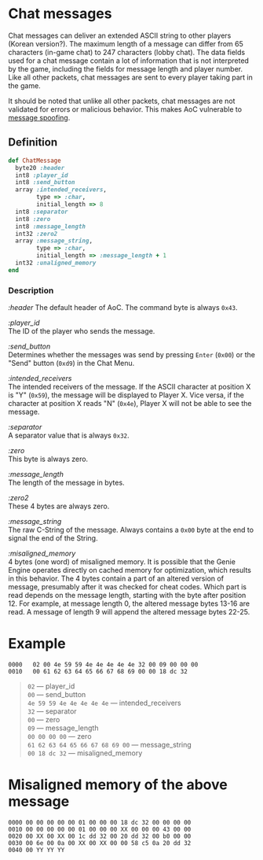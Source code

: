 # Chat messages

Chat messages can deliver an extended ASCII string to other players (Korean version?). The maximum length of a message can differ from 65 characters (in-game chat) to 247 characters (lobby chat). The data fields used for a chat message contain a lot of information that is not interpreted by the game, including the fields for message length and player number. Like all other packets, chat messages are sent to every player taking part in the game.

It should be noted that unlike all other packets, chat messages are not validated for errors or malicious behavior. This makes AoC vulnerable to [message spoofing](05-chat_protocol.md).

## Definition

```ruby
def ChatMessage
  byte20 :header
  int8 :player_id
  int8 :send_button
  array :intended_receivers,
        type => :char,
        initial_length => 8
  int8 :separator
  int8 :zero
  int8 :message_length
  int32 :zero2
  array :message_string,
        type => :char,
        initial_length => :message_length + 1
  int32 :unaligned_memory
end
```

### Description

*:header*
The default header of AoC. The command byte is always `0x43`.

*:player_id*  
The ID of the player who sends the message.

*:send_button*  
Determines whether the messages was send by pressing `Enter` (`0x00`) or the "Send" button (`0xd9`) in the Chat Menu.

*:intended_receivers*  
The intended receivers of the message. If the ASCII character at position X is "Y" (`0x59`), the message will be displayed to Player X. Vice versa, if the character at position X reads "N" (`0x4e`), Player X will not be able to see the message.

*:separator*  
A separator value that is always `0x32`.

*:zero*  
This byte is always zero.

*:message_length*  
The length of the message in bytes.

*:zero2*  
These 4 bytes are always zero.

*:message_string*  
The raw C-String of the message. Always contains a `0x00` byte at the end to signal the end of the String.

*:misaligned_memory*  
4 bytes (one word) of misaligned memory. It is possible that the Genie Engine operates directly on cached memory for optimization, which results in this behavior. The 4 bytes contain a part of an altered version of message, presumably after it was checked for cheat codes. Which part is read depends on the message length, starting with the byte after position 12. For example, at message length 0, the altered message bytes 13-16 are read. A message of length 9 will append the altered message bytes 22-25.

# Example

```
0000   02 00 4e 59 59 4e 4e 4e 4e 4e 32 00 09 00 00 00
0010   00 61 62 63 64 65 66 67 68 69 00 00 18 dc 32
```

>`02` &mdash;  player_id  
>`00` &mdash;  send_button  
>`4e 59 59 4e 4e 4e 4e 4e` &mdash;  intended_receivers  
>`32` &mdash;  separator  
>`00` &mdash;  zero  
>`09` &mdash;  message_length  
>`00 00 00 00` &mdash;  zero  
>`61 62 63 64 65 66 67 68 69 00` &mdash;  message_string  
>`00 18 dc 32` &mdash;  misaligned_memory

# Misaligned memory of the above message

```
0000 00 00 00 00 00 01 00 00 00 18 dc 32 00 00 00 00
0010 00 00 00 00 00 01 00 00 00 XX 00 00 00 43 00 00
0020 00 XX 00 XX 00 1c dd 32 00 20 dd 32 00 b0 00 00
0030 00 6e 00 0a 00 XX 00 XX 00 00 58 c5 0a 20 dd 32
0040 00 YY YY YY
```
